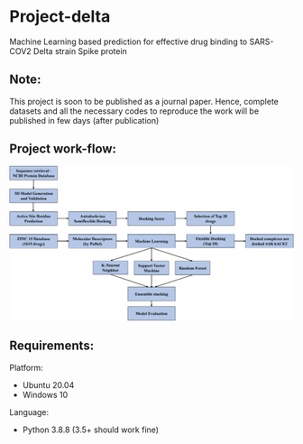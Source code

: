 # Project-delta
Machine Learning based prediction for effective drug binding to SARS-COV2 Delta strain Spike protein

## Note:
This project is soon to be published as a journal paper. Hence, complete datasets and all the necessary codes to reproduce the work will be published in few days (after publication)

## Project work-flow:
<img src="Flow_chart/Flow_chart_diagram.tif" width="1000" >

## Requirements:

Platform: 
  * Ubuntu 20.04
  * Windows 10

Language: 
  * Python 3.8.8 (3.5+ should work fine)




